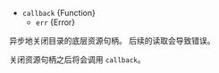 <!-- YAML
added: v12.12.0
-->

* `callback` {Function}
  * `err` {Error}

异步地关闭目录的底层资源句柄。 
后续的读取会导致错误。

关闭资源句柄之后将会调用 `callback`。

